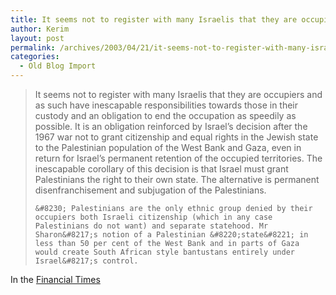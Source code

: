 ```yaml
---
title: It seems not to register with many Israelis that they are occupiers
author: Kerim
layout: post
permalink: /archives/2003/04/21/it-seems-not-to-register-with-many-israelis-that-they-are-occupiers/
categories:
  - Old Blog Import
---
```


>   It seems not to register with many Israelis that they are occupiers and as such have inescapable responsibilities towards those in their custody and an obligation to end the occupation as speedily as possible. It is an obligation reinforced by Israel&#8217;s decision after the 1967 war not to grant citizenship and equal rights in the Jewish state to the Palestinian population of the West Bank and Gaza, even in return for Israel&#8217;s permanent retention of the occupied territories. The inescapable corollary of this decision is that Israel must grant Palestinians the right to their own state. The alternative is permanent disenfranchisement and subjugation of the Palestinians.  
>   
>   
>     &#8230; Palestinians are the only ethnic group denied by their occupiers both Israeli citizenship (which in any case Palestinians do not want) and separate statehood. Mr Sharon&#8217;s notion of a Palestinian &#8220;state&#8221; in less than 50 per cent of the West Bank and in parts of Gaza would create South African style bantustans entirely under Israel&#8217;s control.
>   


In the <a href="http://news.ft.com/servlet/ContentServer?pagename=FT.com/StoryFT/FullStory&c=StoryFT&cid=1048313912719&p=1012571727102" onclick="_gaq.push(['_trackEvent', 'outbound-article', 'http://news.ft.com/servlet/ContentServer?pagename=FT.com/StoryFT/FullStory&c=StoryFT&cid=1048313912719&p=1012571727102', 'Financial Times']);" >Financial Times</a>


